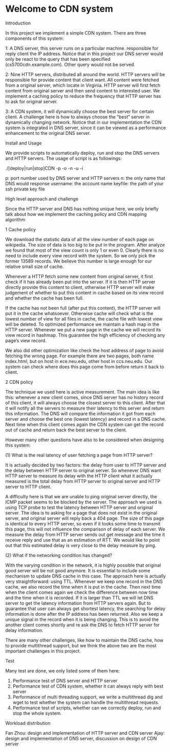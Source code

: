 # Welcome to CDN system


Introduction

In this project we implement a simple CDN system. There are three components of this system:

1: A DNS server, this server runs on a particular machine. responsible for reply client the IP address. Notice that in this project our DNS server would only be react to the query that has been specified (cs5700cdn.example.com). Other query would not be served.

2: Nine HTTP servers, distributed all around the world. HTTP servers will be responsible for provide content that client want. All content were fetched from a original server, which locate in Virginia. HTTP server will first fetch content from original server and then send content to interested user. We implement a caching policy to reduce the frequency that HTTP server has to ask for original server.

3: A CDN system, it will dynamically choose the best server for certain client. A challenge here is how to always choose the “best” server in dynamically changing network. Notice that in our implementation the CDN system is integrated in DNS server, since it can be viewed as a performance enhancement to the original DNS server.

Install and Usage

We provide scripts to automatically deploy, run and stop the DNS servers and HTTP servers. The usage of script is as followings:

./[deploy|run|stop]CDN -p <port> -o <origin> -n <name> -u <username> -i <keyfile>

p: port number used by DNS server and HTTP servers
n: the only name that DNS would response
username: the account name 
keyfile: the path of your ssh private key file

High level approach and challenge 

Since the HTTP server and DNS has nothing unique here, we only briefly talk about how we implement the caching policy and CDN mapping algorithm

1 Cache policy 

We download the statistic data of all the view number of each page on wikipedia. The size of data is too big to be put in the program. After analyze we found that most of the view count is only 1 or even 0. Clearly there is no need to include every view record with the system. So we only pick the former 13589 records. We believe this number is large enough for our relative small size of cache.

Whenever a HTTP fetch some new content from original server, it first check if it has already been put into the server. If it is then HTTP server directly provide this content to client, otherwise HTTP server will make judgement of whether to put this content in cache based on its view record and whether the cache has been full.

If the cache has not been full (after put this content), the HTTP server will put it in the cache whatsoever. Otherwise cache will check what is the lowest number of view for all files in cache, the cache file with lowest view will be deleted. To optimized performance we maintain a hash map in the HTTP server. Whenever we put a new page in the cache we will record its view record in hashmap. This guarantee the high efficiency of checking any page’s view record. 

We also did other optimization like check the host address of page to avoid fetching the wrong page. For example there are two pages, both name index.html, but on host in ece.neu.edu, other host in ccs.neu.edu. Our system can check where does this page come from before return it back to client. 

2 CDN policy

The technique we used here is active measurement. The main idea is like this: whenever a new client comes, since DNS server has no history record of this client, it will always choose the closest server to this client. After that it will notify all the servers to measure their latency to this server and return this information. The DNS will compare the information it got from each server and choose the best one (lowest latency) and record in a DNS cache. Next time when this client comes again the CDN system can get the record out of cache and return back the best server to the client. 

However many other questions have also to be considered when designing this system:

(1) What is the real latency of user fetching a page from HTTP server?

It is actually decided by two factors: the delay from user to HTTP server and the delay between HTTP server to original server. So whenever DNS want HTTP server to measure its delay with the HTTP client what it actually measured is the total delay from HTTP server to original server and HTTP server to HTTP client. 

A difficulty here is that we are unable to ping original server directly, the ICMP packet seems to be blocked by the server. The approach we used is using TCP probe to test the latency between HTTP server and original server. The idea is to asking for a page that does not exist in the original server, and original server will reply back a 404 page. The size of this page is identical to every HTTP server, so even if it tooks some time to transmit this page, this will not influence the comparison of delay of each server. We measure the delay from HTTP server sends out get message and the time it receive reply and use that as an estimation of RTT. We would like to point out that this estimated delay is very close to the delay measure by ping.

(2) What if the networking condition has changed?

With the varying condition in the network, it is highly possible that original good server will be not good anymore. It is essential to include some mechanism to update DNS cache in this case. The approach here is actually very straightforward: using TTL. Whenever we keep one record in the DNS cache, we also record the time when it is put in the cache. Then next time when the client comes again we check the difference between now time and the time when it is recorded. If it is larger than TTL we will let DNS server to get the latency information from HTTP servers again. But to guarantee that user can always get shortest latency, the searching for delay information is done after the IP address has been returned. Also we keep a unique signal in the record when it is being changing. This is to avoid the another client comes shortly and re ask the DNS to fetch HTTP server for delay information. 


There are many other challenges, like how to maintain the DNS cache, how to provide multithread support, but we think the above two are the most important challenges in this project.


Test

Many test are done, we only listed some of  them here:

1. Performance test of DNS server and HTTP server
2. Performance test of CDN system, whether it can always reply with best server
3. Performance of multi threading support, we write a multithread dig and wget to test whether the system can handle the multithread requests.
4. Performance test of scripts, whether can we correctly deploy, run and stop the whole system.

Workload distribution

Fan Zhou: design and implementation of HTTP server and  CDN server
Ajay: design and implementation of DNS server, discussion on design of CDN server
